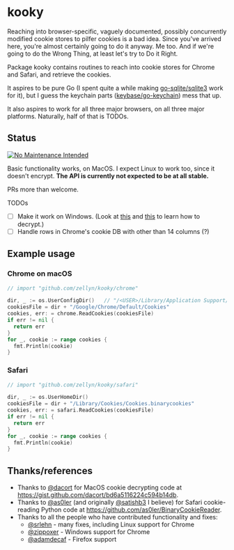 # kooky

Reaching into browser-specific, vaguely documented, possibly
concurrently modified cookie stores to pilfer cookies is a bad idea.
Since you've arrived here, you're almost certainly going to do it
anyway. Me too. And if we're going to do the Wrong Thing, at least
let's try to Do it Right.

Package kooky contains routines to reach into cookie stores for Chrome
and Safari, and retrieve the cookies.

It aspires to be pure Go (I spent quite a while making
[go-sqlite/sqlite3](https://github.com/go-sqlite/sqlite3) work for
it), but I guess the keychain parts
([keybase/go-keychain](http://github.com/keybase/go-keychain)) mess
that up.

It also aspires to work for all three major browsers, on all three
major platforms. Naturally, half of that is TODOs.

## Status

[![No Maintenance Intended](http://unmaintained.tech/badge.svg)](http://unmaintained.tech/)

Basic functionality works, on MacOS. I expect Linux to work too, since
it doesn't encrypt. **The API is currently not expected to be at all
stable.**

PRs more than welcome.

TODOs

- [ ] Make it work on Windows. (Look at
      [this](https://play.golang.org/p/fknP9AuLU-) and
      [this](https://github.com/cfstras/chromecsv/blob/master/crypt_windows.go)
      to learn how to decrypt.)
- [ ] Handle rows in Chrome's cookie DB with other than 14 columns (?)

## Example usage

### Chrome on macOS

```go
// import "github.com/zellyn/kooky/chrome"

dir, _ := os.UserConfigDir()   // "/<USER>/Library/Application Support/"
cookiesFile = dir + "/Google/Chrome/Default/Cookies"
cookies, err: = chrome.ReadCookies(cookiesFile)
if err != nil {
  return err
}
for _, cookie := range cookies {
  fmt.Println(cookie)
}
```

### Safari

```go
// import "github.com/zellyn/kooky/safari"

dir, _ := os.UserHomeDir()
cookiesFile = dir + "/Library/Cookies/Cookies.binarycookies"
cookies, err: = safari.ReadCookies(cookiesFile)
if err != nil {
  return err
}
for _, cookie := range cookies {
  fmt.Println(cookie)
}
```

## Thanks/references
- Thanks to [@dacort](http://github.com/dacort) for MacOS cookie decrypting
  code at https://gist.github.com/dacort/bd6a5116224c594b14db.
- Thanks to [@as0ler](http://github.com/as0ler)
  (and originally [@satishb3](http://github.com/satishb3) I believe) for
  Safari cookie-reading Python code at https://github.com/as0ler/BinaryCookieReader.
- Thanks to all the people who have contributed functionality and fixes:
  - [@srlehn](http://github.com/srlehn) - many fixes, including Linux support for Chrome
  - [@zippoxer](http://github.com/zippoxer) - Windows support for Chrome
  - [@adamdecaf](http://github.com/adamdecaf) - Firefox support
